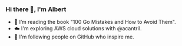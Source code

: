 ### Hi there 👋, I'm Albert

- 🌱 I’m reading the book "100 Go Mistakes and How to Avoid Them".
- ☁️ I'm exploring AWS cloud solutions with @acantril.
- 👀 I'm following people on GitHub who inspire me.
